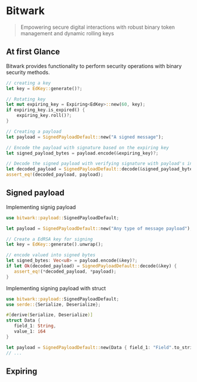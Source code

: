 # Bitwark
> Empowering secure digital interactions with robust binary token management and dynamic rolling keys 

## At first Glance
Bitwark provides functionality to perform security operations with binary security methods.
```Rust
// creating a key
let key = EdKey::generate()?;

// Rotating key
let mut expiring_key = Expiring<EdKey>::new(60, key);
if expiring_key.is_expired() {
    expiring_key.roll()?;
}

// Creating a payload
let payload = SignedPayloadDefault::new("A signed message");

// Encode the payload with signature based on the expiring key
let signed_payload_bytes = payload.encode(&expiring_key)?;

// Decode the signed payload with verifying signature with payload's integrity
let decoded_payload = SignedPayloadDefault::decode(&signed_payload_bytes, &expiring_key)?;
assert_eq!(decoded_payload, payload);
```

## Signed payload
Implementing signig payload
```Rust
use bitwark::payload::SignedPayloadDefault;

let payload = SignedPayloadDefault::new("Any type of message payload");

// Create a EdRSA key for signing
let key = EdKey::generate().unwrap();

// encode valued into signed bytes
let signed_bytes: Vec<u8> = payload.encode(&key)?;
if let Ok(decoded_payload) = SignedPayloadDefault::decode(&key) {
   assert_eq!(*decoded_payload, *payload);
}

```
Implementing signing payload with struct
```Rust
use bitwark::payload::SignedPayloadDefault;
use serde::{Serialize, Deserialize};

#[derive(Serialize, Deserialize)]
struct Data {
   field_1: String,
   value_1: i64
}

let payload = SignedPayloadDefault::new(Data { field_1: "Field".to_string(), value_1: 10});
// ...
```

## Expiring